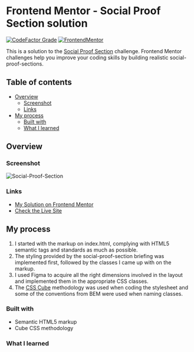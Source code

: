 # Frontend Mentor - Social Proof Section solution

[![CodeFactor Grade](https://img.shields.io/codefactor/grade/github/EONRaider/social-proof-section?label=CodeFactor&logo=codefactor&style=flat-square)](https://www.codefactor.io/repository/github/eonraider/social-proof-section)
[![FrontendMentor](https://img.shields.io/badge/FrontendMentor-EONRaider-blue?style=flat-square)](https://www.frontendmentor.io/profile/EONRaider)

This is a solution to
the [Social Proof Section](https://www.frontendmentor.io/challenges/social-proof-section-6e0qTv_bA) challenge. Frontend
Mentor challenges help you improve your coding skills by
building realistic social-proof-sections.

## Table of contents

- [Overview](#overview)
    - [Screenshot](#screenshot)
    - [Links](#links)
- [My process](#my-process)
    - [Built with](#built-with)
    - [What I learned](#what-i-learned)

## Overview

### Screenshot

![Social-Proof-Section](https://github.com/EONRaider/Social-Proof-Section/assets/15611424/c4de4c62-05af-41dd-8428-c08a08caf9e8)

### Links

- [My Solution on Frontend Mentor](https://www.frontendmentor.io/solutions/responsive-html5css3-social-proof-section-kEV4WYk1X_)
- [Check the Live Site](https://eonraider-social-proof-section.netlify.app/)

## My process

1. I started with the markup on index.html, complying with HTML5 semantic tags and standards as much as possible.
2. The styling provided by the social-proof-section briefing was implemented first, followed by the classes I came up
   with on the
   markup.
3. I used Figma to acquire all the right dimensions involved in the layout and implemented them in the appropriate CSS
   classes.
4. The [CSS Cube](https://cube.fyi/) methodology was used when coding the stylesheet and some of the conventions from
   BEM were used when naming classes.

### Built with

- Semantic HTML5 markup
- Cube CSS methodology

### What I learned
